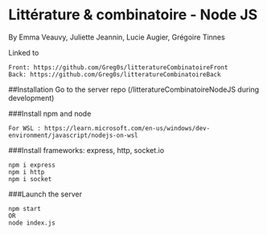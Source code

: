 # Littérature & combinatoire - Node JS

By Emma Veauvy, Juliette Jeannin, Lucie Augier, Grégoire Tinnes

Linked to
```
Front: https://github.com/Greg0s/litteratureCombinatoireFront
Back: https://github.com/Greg0s/litteratureCombinatoireBack
```

##Installation
Go to the server repo 
(/litteratureCombinatoireNodeJS during development)

###Install npm and node
```
For WSL : https://learn.microsoft.com/en-us/windows/dev-environment/javascript/nodejs-on-wsl
```
###Install frameworks: express, http, socket.io
```
npm i express 
npm i http
npm i socket
```
###Launch the server
```
npm start
OR
node index.js
```
